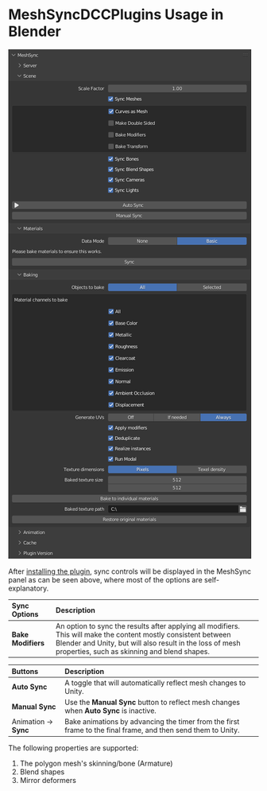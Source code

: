 # MeshSyncDCCPlugins Usage in Blender

![](images/MeshSyncClientBlender.png)

After [installing the plugin](Installation.md), sync controls will be displayed in the MeshSync panel
as can be seen above, where most of the options are self-explanatory.

|**Sync Options** |**Description** |
|:---       |:---|
| **Bake Modifiers**        | An option to sync the results after applying all modifiers. This will make the content mostly consistent between Blender and Unity, but will also result in the loss of mesh properties, such as skinning and blend shapes.|


|**Buttons** |**Description** |
|:---       |:---|
| **Auto Sync**             | A toggle that will automatically reflect mesh changes to Unity.|
| **Manual Sync**           | Use the **Manual Sync** button to reflect mesh changes when **Auto Sync** is inactive.|
| Animation &rarr; **Sync** | Bake animations by advancing the timer from the first frame to the final frame, and then send them to Unity.|

The following properties are supported:
1. The polygon mesh's skinning/bone (Armature) 
2. Blend shapes
3. Mirror deformers 


